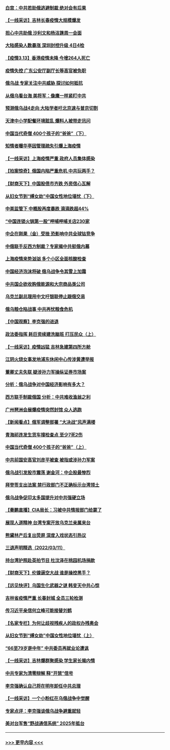 #### [白宫：中共若助俄逃避制裁 绝对会有后果](../pages/nsc413/n13643513.md?t=03140305) 
#### [【一线采访】吉林长春疫情大规模爆发](../pages/nsc413/n13643435.md?t=03140305) 
#### [担心中共助俄 沙利文和杨洁篪周一会面](../pages/nsc413/n13643432.md?t=03140305) 
#### [大陆感染人数暴涨 深圳封控升级 4日4检](../pages/nsc413/n13642692.md?t=03140305) 
#### [【疫情3.13】香港疫情未降 今增264人死亡](../pages/nsc413/n13642734.md?t=03140305) 
#### [疫情失控 广东公安厅副厅长等高官被免职](../pages/nsc413/n13642434.md?t=03140305) 
#### [俄乌战 专家关注中共威胁 探讨如何抵抗](../pages/nsc413/n13641196.md?t=03140305) 
#### [从俄乌看台海 美将军：像鹰一样紧盯中共](../pages/nsc413/n13637731.md?t=03140305) 
#### [预测俄乌战4走向 大陆学者吁北京速与普京切割](../pages/nsc413/n13642384.md?t=03140305) 
#### [天津中小学配餐环境脏乱 爆料人被带走讯问](../pages/nsc413/n13642334.md?t=03140305) 
#### [中国当代奇僧 400个孩子的“爸爸”（下）](../pages/nsc413/n13639864.md?t=03140305) 
#### [知情者曝华亭因管理疏失引爆上海疫情](../pages/nsc413/n13642418.md?t=03140305) 
#### [【一线采访】上海疫情严重 政府人员集体感染](../pages/nsc413/n13641892.md?t=03140305) 
#### [【拍案惊奇】俄国内陷严重危机 中共玩两手？](../pages/nsc413/n13641690.md?t=03140305) 
#### [【财商天下】中国股债市齐跌 外资信心瓦解](../pages/nsc413/n13641873.md?t=03140305) 
#### [从妇女节到“缚女劫”中国女性地位堪忧（下）](../pages/nsc413/n13639950.md?t=03140305) 
#### [中美监管下 中概股再度暴跌 滴滴跌超44%](../pages/nsc413/n13641942.md?t=03140305) 
#### [“中国连锁火锅第一股”呷哺呷哺关店230家](../pages/nsc413/n13641896.md?t=03140305) 
#### [中企在刚果（金）受挫 恐影响中共全球钴竞争](../pages/nsc413/n13641727.md?t=03140305) 
#### [中俄联手反西方制裁？专家揭中共挺俄内幕](../pages/nsc413/n13639480.md?t=03140305) 
#### [上海疫情来势汹汹 多个小区全面核酸检查](../pages/nsc413/n13641540.md?t=03140305) 
#### [中国经济泡沫将破 俄乌战争令其雪上加霜](../pages/nsc413/n13641781.md?t=03140305) 
#### [中共国企欲收购俄能源和大宗商品类公司](../pages/nsc413/n13641699.md?t=03140305) 
#### [乌克兰副总理用中文吁银联停止跟俄交易](../pages/nsc413/n13641639.md?t=03140305) 
#### [俄乌粮仓陷战事 中共再忧粮食危机](../pages/nsc413/n13641640.md?t=03140305) 
#### [【中国观察】李克强的进退](../pages/nsc413/n13641266.md?t=03140305) 
#### [政法委指挥 耗巨资续建洗脑班 打压民众（上）](../pages/nsc413/n13636730.md?t=03140305) 
#### [【一线采访】疫情凶猛 吉林急建第四所方舱](../pages/nsc413/n13640992.md?t=03140305) 
#### [江阴火烧女事发地浦东休闲中心传涉黄遭举报](../pages/nsc413/n13641083.md?t=03140305) 
#### [董卿丈夫失联 疑涉孙力军操纵证券市场案](../pages/nsc413/n13640899.md?t=03140305) 
#### [分析：俄乌战争对中国经济影响有多大？](../pages/nsc413/n13640472.md?t=03140305) 
#### [西方联手制裁俄国 分析：中共难收渔翁之利](../pages/nsc413/n13640767.md?t=03140305) 
#### [广州琶洲会展爆疫情突然封馆 众人逃跑](../pages/nsc413/n13640764.md?t=03140305) 
#### [【新闻看点】俄军调整部署 “大决战”风声满楼](../pages/nsc413/n13639463.md?t=03140305) 
#### [青海祁连发生货车撞检查点 至少7死2伤](../pages/nsc413/n13640576.md?t=03140305) 
#### [中国当代奇僧 400个孩子的“爸爸”（上）](../pages/nsc413/n13639845.md?t=03140305) 
#### [中共前国安高官刘彦平被查 被指或涉孙力军案](../pages/nsc413/n13640351.md?t=03140305) 
#### [俄乌战引发股市震荡 谢金河：中企股最惨烈](../pages/nsc413/n13640319.md?t=03140305) 
#### [拜登签支出法案 禁行政部门不正确标示台湾领土](../pages/nsc413/n13640363.md?t=03140305) 
#### [俄乌战争促印太多国提升对中共强硬立场](../pages/nsc413/n13639842.md?t=03140305) 
#### [【秦鹏直播】CIA局长：习被中共情报部门给蒙了](../pages/nsc413/n13640061.md?t=03140305) 
#### [展现人道精神 台湾专案开放乌克兰亲属来台](../pages/nsc413/n13640186.md?t=03140305) 
#### [熊黛林产后复出荧屏 深度入戏状态引热议](../pages/nsc413/n13640008.md?t=03140305) 
#### [三退声明精选（2022/03/11）](../pages/nsc413/n13640181.md?t=03140305) 
#### [持台湾护照赴英拍节目 杜汶泽在桃园机场捐款](../pages/nsc413/n13639867.md?t=03140305) 
#### [【财商天下】伦镍逼空大战 谁是操控黑手？](../pages/nsc413/n13640138.md?t=03140305) 
#### [【远见快评】乌国生化武器之谜 韩变天中共心惊](../pages/nsc413/n13640044.md?t=03140305) 
#### [吉林省疫情严重 长春封城 全员三轮检测](../pages/nsc413/n13639947.md?t=03140305) 
#### [传习近平亲信何立峰可能接替刘鹤](../pages/nsc413/n13639926.md?t=03140305) 
#### [【名家专栏】为何让歧视残疾人的政权办残奥会](../pages/nsc413/n13639359.md?t=03140305) 
#### [从妇女节到“缚女劫”中国女性地位堪忧（上）](../pages/nsc413/n13639944.md?t=03140305) 
#### [“66至79岁是中年” 中共委员再就业论遭讽](../pages/nsc413/n13639873.md?t=03140305) 
#### [【一线采访】吉林爆群聚感染 学生家长揭内情](../pages/nsc413/n13639122.md?t=03140305) 
#### [中共专家为清零辩解 释“开禁”信号](../pages/nsc413/n13639729.md?t=03140305) 
#### [李克强确认自己将在明年卸任中共总理](../pages/nsc413/n13639587.md?t=03140305) 
#### [【一线采访】一个小粉红在乌俄战争中觉醒](../pages/nsc413/n13639516.md?t=03140305) 
#### [专家点评：李克强谈俄乌战争避重就轻](../pages/nsc413/n13639425.md?t=03140305) 
#### [美对台军售“野战通信系统” 2025年抵台](../pages/nsc413/n13638805.md?t=03140305) 

----
#### [ >>> 更早内容 <<< ](../indexes/nsc413-earlier.md)
